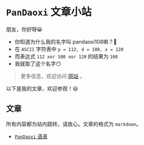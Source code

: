 # `PanDaoxi` 文章小站

朋友，你好呀😀

- 你知道为什么我的名字叫 pandaoxi108嘛？🧐
- 在 `ASCII` 字符表中 `p = 112, d = 100, x = 120`
- 而表达式 `112 xor 100 xor 120` 的结果为 `108`
- 我就取了这个名字😶

> 更多信息，欢迎访问 [网站](https://pandaoxi.github.io/) 。

以下是我的文章，欢迎参观！😃

## 文章
所有内容都为站内跳转，请放心。文章的格式为 `markdown`。

- [`PanDaoxi` 语录](/files/pandaoxi语录.md)
